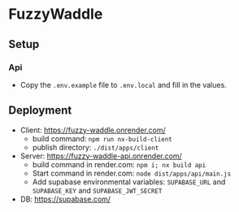 

# FuzzyWaddle
## Setup
### Api
- Copy the `.env.example` file to `.env.local` and fill in the values.

## Deployment
- Client: https://fuzzy-waddle.onrender.com/
  - build command: `npm run nx-build-client`
  - publish directory: `./dist/apps/client`
- Server: https://fuzzy-waddle-api.onrender.com/
  - build command in render.com: `npm i; nx build api`
  - Start command in render.com: `node dist/apps/api/main.js`
  - Add supabase environmental variables: `SUPABASE_URL` and `SUPABASE_KEY` and `SUPABASE_JWT_SECRET`
- DB: https://supabase.com/
